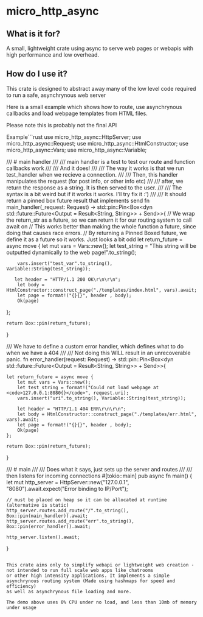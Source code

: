 # micro_http_async
## What is it for?

A small, lightweight crate using async to serve web pages or webapis with high performance and low overhead.

## How do I use it?

This crate is designed to abstract away many of the low level code required to run a safe, asynchrynous web server

Here is a small example which shows how to route, use asynchrynous callbacks and load webpage templates from HTML files.

Please note this is probably not the final API

Example```rust
use micro_http_async::HttpServer;
use micro_http_async::Request;
use micro_http_async::HtmlConstructor;
use micro_http_async::Vars;
use micro_http_async::Variable;

/// # main handler
/// 
/// main handler is a test to test our route and function callbacks work
/// 
/// And it does!
/// 
/// The way it works is that we run test_handler when we recieve a connection. 
/// 
/// Then, this handler manipulates the request (for post info, or other info etc)
/// 
/// after, we return the response as a string. It is then served to the user.
/// 
/// The syntax is a bit weird but if it works it works. I'll try fix it :')
/// 
/// It should return a pinned box future result that implements send
fn main_handler(_request: Request) -> std::pin::Pin<Box<dyn std::future::Future<Output = Result<String, String>> + Send>>{
    // We wrap the return_str as a future, so we can return it for our routing system to call await on
    // This works better than making the whole function a future, since doing that causes race errors.
    // By returning a Pinned Boxed future, we define it as a future so it works. Just looks a bit odd
    let return_future = async move { 
        let mut vars = Vars::new();
        let test_string = "This string will be outputted dynamically to the web page!".to_string();

        vars.insert("test_var".to_string(), Variable::String(test_string));

       let header = "HTTP/1.1 200 OK\r\n\r\n";
        let body = HtmlConstructor::construct_page("./templates/index.html", vars).await;
        let page = format!("{}{}", header , body);
        Ok(page) 
   };

    return Box::pin(return_future);
}

/// We have to define a custom error handler, which defines what to do when we have a 404
/// 
/// Not doing this WILL result in an unrecoverable panic.
fn error_handler(request: Request) -> std::pin::Pin<Box<dyn std::future::Future<Output = Result<String, String>> + Send>>{

    let return_future = async move {      
        let mut vars = Vars::new();
        let test_string = format!("Could not load webpage at <code>127.0.0.1:8080{}</code>", request.uri);
        vars.insert("uri".to_string(), Variable::String(test_string));

        let header = "HTTP/1.1 404 ERR\r\n\r\n";
        let body = HtmlConstructor::construct_page("./templates/err.html", vars).await;
        let page = format!("{}{}", header , body);
        Ok(page) 
    };

    return Box::pin(return_future);
}

/// # main
/// 
/// Does what it says, just sets up the server and routes
/// 
/// then listens for incoming connections
#[tokio::main]
pub async fn main() {
    let mut http_server = HttpServer::new("127.0.0.1", "8080").await.expect("Error binding to IP/Port");
    
    // must be placed on heap so it can be allocated at runtime (alternative is static)
    http_server.routes.add_route("/".to_string(), Box::pin(main_handler)).await;
    http_server.routes.add_route("err".to_string(), Box::pin(error_handler)).await;

    http_server.listen().await;
}

```

This crate aims only to simplify webapi or lightweight web creation - not intended to run full scale web apps like chatrooms
or other high intensity applications. It implements a simple asynchrynous routing system (Made using hashmaps for speed and efficiency)
as well as asynchrynous file loading and more. 

The demo above uses 0% CPU under no load, and less than 10mb of memory under usage